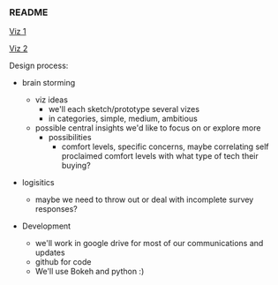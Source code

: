 ### README

[Viz 1](http://info-4602-5602.github.io/project-1-mozilla-5602_project1_julia_jessica_jack_mike/sankey.html)

[Viz 2](http://info-4602-5602.github.io/project-1-mozilla-5602_project1_julia_jessica_jack_mike/map_n_pie/world-wide-feelings.html)


Design process:
- brain storming
	- viz ideas
		- we'll each sketch/prototype several vizes
		- in categories, simple, medium, ambitious 
	-	possible central insights we'd like to focus on or explore more
		- possibilities
			- comfort levels, specific concerns, maybe correlating self proclaimed comfort levels with what type of tech their buying? 
- logisitics
	- maybe we need to throw out or deal with incomplete survey responses? 
	
- Development
	- we'll work in google drive for most of our communications and updates
	- github for code 
	- We'll use Bokeh and python :)
